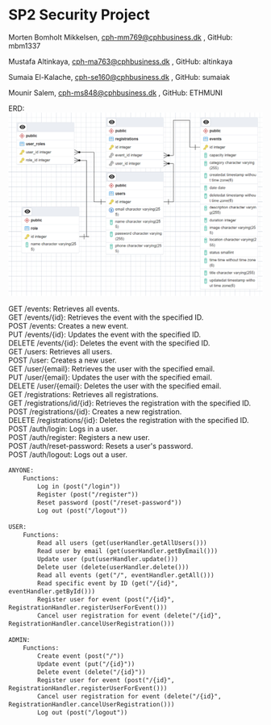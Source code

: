 # SP2 Security Project

Morten Bomholt Mikkelsen, cph-mm769@cphbusiness.dk , GitHub:  mbm1337

Mustafa Altinkaya, cph-ma763@cphbusiness.dk , GitHub: altinkaya

Sumaia El-Kalache, cph-se160@cphbusiness.dk , GitHub: sumaiak

Mounir Salem, cph-ms848@cphbusiness.dk , GitHub: ETHMUNI

ERD:
![ERD](images/eerd.png)



GET /events: Retrieves all events.  
GET /events/{id}: Retrieves the event with the specified ID.  
POST /events: Creates a new event.  
PUT /events/{id}: Updates the event with the specified ID.  
DELETE /events/{id}: Deletes the event with the specified ID.  
GET /users: Retrieves all users.  
POST /user: Creates a new user.  
GET /user/{email}: Retrieves the user with the specified email.  
PUT /user/{email}: Updates the user with the specified email.  
DELETE /user/{email}: Deletes the user with the specified email.  
GET /registrations: Retrieves all registrations.  
GET /registrations/id/{id}: Retrieves the registration with the specified ID.  
POST /registrations/{id}: Creates a new registration.  
DELETE /registrations/{id}: Deletes the registration with the specified ID.  
POST /auth/login: Logs in a user.  
POST /auth/register: Registers a new user.  
POST /auth/reset-password: Resets a user's password.  
POST /auth/logout: Logs out a user.



    ANYONE:
        Functions:
            Log in (post("/login"))
            Register (post("/register"))
            Reset password (post("/reset-password"))
            Log out (post("/logout"))

    USER:
        Functions:
            Read all users (get(userHandler.getAllUsers()))
            Read user by email (get(userHandler.getByEmail()))
            Update user (put(userHandler.update()))
            Delete user (delete(userHandler.delete()))
            Read all events (get("/", eventHandler.getAll()))
            Read specific event by ID (get("/{id}", eventHandler.getById()))
            Register user for event (post("/{id}", RegistrationHandler.registerUserForEvent()))
            Cancel user registration for event (delete("/{id}", RegistrationHandler.cancelUserRegistration()))

    ADMIN:
        Functions:
            Create event (post("/"))
            Update event (put("/{id}"))
            Delete event (delete("/{id}"))
            Register user for event (post("/{id}", RegistrationHandler.registerUserForEvent()))
            Cancel user registration for event (delete("/{id}", RegistrationHandler.cancelUserRegistration()))
            Log out (post("/logout"))
